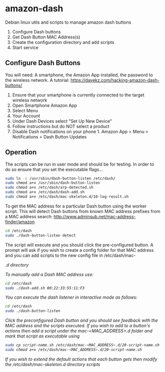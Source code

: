 # amazon-dash
Debian linux utils and scripts to manage amazon dash buttons

1. Configure Dash buttons
2. Get Dash Button MAC Address(s)
3. Create the configuration directory and add scripts
4. Start service

## Configure Dash Buttons
 You will need: A smartphone, the Amazon App installed, the password to the wireless network. A tutorial: https://davekz.com/hacking-amazon-dash-buttons/

1. Ensure that your smartphone is currently connected to the target wireless network
2. Open Smartphone Amazon App
  1. Select Menu
  2. Your Account
  3. Under Dash Devices select "Set Up New Device"
  4. Follow instructions but do NOT select a product
  5. Disable Dash notifications on your phone
    1. Amazon App > Menu > Notifications > Dash Button Updates


## Operation
The scripts can be run in user mode and should be for testing. In order to do so ensure that you set the executable flags...
```bash
sudo ln -s /usr/sbin/dash-button-listen /etc/dash/
sudo chmod a+x /usr/sbin/dash-button-listen
sudo chmod a+x /etc/dash/arp-detected.sh
sudo chmod a+x /etc/dash/dash-add.sh
sudo chmod a+x /etc/dash/mac-skeleton.d/10-log-result.sh
```

To get the MAC address for a particular Dash button using the worker script. This will detect Dash buttons from known MAC address prefixes from a MAC address search: http://www.adminsub.net/mac-address-finder/amazon
```bash
cd /etc/dash
sudo ./dash-button-listen detect
```
The script will execute and you should click the pre-configured button. A prompt will ask if you wish to create a config folder for that MAC address and you can add scripts to the new config file in /etc/dash/mac-<address>.d directory


To manually add a Dash MAC address use:

```bash
cd /etc/dash
sudo ./dash-add.sh 00:22:33:55:11:F3
```

You can execute the dash listener in interactive mode as follows:

```bash
cd /etc/dash
sudo ./dash-button-listen
```

Click the preconfigured Dash button and you should see feedback with the MAC address and the scripts executed. If you wish to add to a button's actions then add a script under the mac-<MAC_ADDRESS>.d folder and mark that script as executable using

```bash
sudo cp script-name.sh /etc/dash/mac-<MAC_ADDRESS>.d/20-script-name.sh
sudo chmod a+x /etc/dash/mac-<MAC_ADDRESS>.d/20-script-name.sh

```

If you wish to extend the default actions that each button gets then modify the /etc/dash/mac-skeleton.d directory scripts
